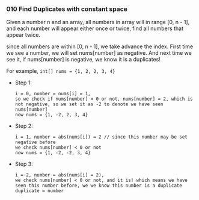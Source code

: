### 010 Find Duplicates with constant space

 Given a number n and an array, all numbers in array will in range [0, n - 1],
 and each number will appear either once or twice, find all numbers that
 appear twice.

since all numbers are within [0, n - 1], we take advance the index. First time we see a number, we will set nums[number] as negative. And next time we see it, if nums[number] is negative, we know it is a duplicates!

For example, `int[] nums = {1, 2, 2, 3, 4}`

- Step 1:
 
    ```plain
    i = 0, number = nums[i] = 1,
    so we check if nums[number] < 0 or not, nums[number] = 2, which is not negative, so we set it as -2 to denote we have seen nums[number]
    now nums = {1, -2, 2, 3, 4}
    ```
- Step 2: 

    ```plain
    i = 1, number = abs(nums[i]) = 2 // since this number may be set negative before
    we check nums[number] < 0 or not
    now nums = {1, -2, -2, 3, 4}
    ```

- Step 3:

    ```plain
    i = 2, number = abs(nums[i] = 2),
    we check nums[number] < 0 or not, and it is! which means we have seen this number before, we we know this number is a duplicate
    duplicate = number
    ```